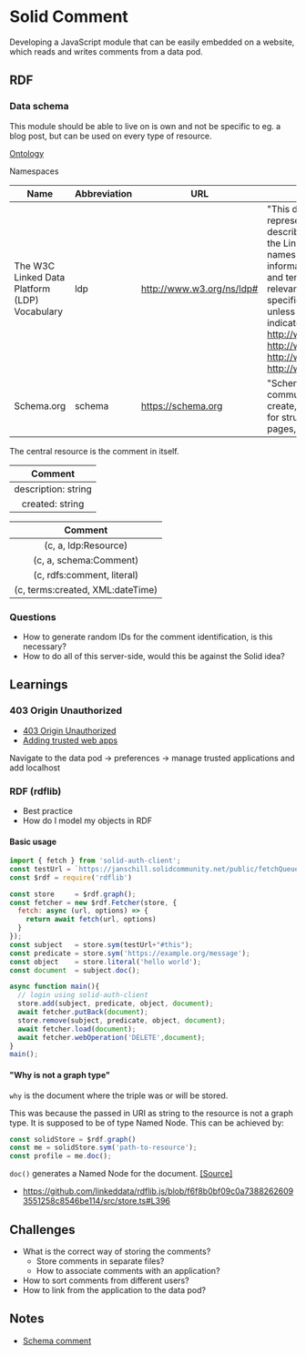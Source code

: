 # Solid Comment

Developing a JavaScript module that can be easily embedded on a website, which reads and writes comments from a data pod.

## RDF

### Data schema

This module should be able to live on is own and not be specific to eg. a blog post, but can be used on every type of resource.

[Ontology](https://www.w3.org/ns/ldp#)

Namespaces

| Name | Abbreviation | URL | Description |
| - | - | - | - |
| The W3C Linked Data Platform (LDP) Vocabulary | ldp | http://www.w3.org/ns/ldp# | "This document is an HTML representation of OWL ontology describing all vocabulary URIs defined in the Linked Data Platform (LDP) namespace. This ontology provides an informal representation of the concepts and terms as defined in the LDP or other relevant specifications. Consult the LDP specification for normative reference, unless a different specification is indicated inline. See also http://www.w3.org/2012/ldp, http://www.w3.org/TR/ldp-ucr/, http://www.w3.org/TR/ldp/, http://www.w3.org/2011/09/LinkedData/" |
| Schema.org | schema | https://schema.org | "Schema.org is a collaborative, community activity with a mission to create, maintain, and promote schemas for structured data on the Internet, on web pages, in email messages, and beyond." |

The central resource is the comment in itself.

| Comment |
| :------:|
| description: string |
| created: string |

| Comment |
| :------:|
| (c, a, ldp:Resource) |
| (c, a, schema:Comment) |
| (c, rdfs:comment, literal) |
| (c, terms:created, XML:dateTime) |

### Questions

* How to generate random IDs for the comment identification, is this necessary?
* How to do all of this server-side, would this be against the Solid idea?

## Learnings

### 403 Origin Unauthorized

* [403 Origin Unauthorized](https://github.com/solid/solid-auth-client/issues/155#issuecomment-624706105)
* [Adding trusted web apps](https://github.com/solid/web-access-control-spec#adding-trusted-web-apps)

Navigate to the data pod -> preferences -> manage trusted applications and add localhost

### RDF (rdflib)

* Best practice
* How do I model my objects in RDF

#### Basic usage

```javascript
import { fetch } from 'solid-auth-client';
const testUrl = `https://janschill.solidcommunity.net/public/fetchQueue.ttl`;
const $rdf = require('rdflib')

const store     = $rdf.graph();
const fetcher = new $rdf.Fetcher(store, {
  fetch: async (url, options) => {
    return await fetch(url, options)
  }
});
const subject   = store.sym(testUrl+"#this");
const predicate = store.sym('https://example.org/message');
const object    = store.literal('hello world');
const document  = subject.doc();

async function main(){
  // login using solid-auth-client
  store.add(subject, predicate, object, document);
  await fetcher.putBack(document);
  store.remove(subject, predicate, object, document);
  await fetcher.load(document);
  await fetcher.webOperation('DELETE',document);
}
main();
```

#### "Why is not a graph type"

`why` is the document where the triple was or will be stored.

This was because the passed in URI as string to the resource is not a graph type. It is supposed to be of type Named Node. This can be achieved by:

```javascript
const solidStore = $rdf.graph()
const me = solidStore.sym('path-to-resource');
const profile = me.doc();
```

`doc()` generates a Named Node for the document. [[Source]](https://linkeddata.github.io/rdflib.js/Documentation/webapp-intro.html)

* https://github.com/linkeddata/rdflib.js/blob/f6f8b0bf09c0a73882626093551258c8546be114/src/store.ts#L396

## Challenges

* What is the correct way of storing the comments?
  * Store comments in separate files?
  * How to associate comments with an application?
* How to sort comments from different users?
* How to link from the application to the data pod?

## Notes

* [Schema comment](https://schema.org/Comment)

